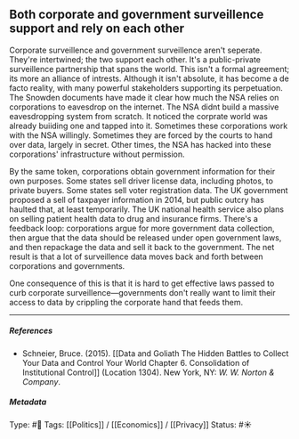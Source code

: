 ## Both corporate and government surveillence support and rely on each other  # 

Corporate surveillence and government surveillence aren't seperate. They're intertwined; the two support each other. It's a public-private surveillence partnership that spans the world. This isn't a formal agreement; its more an alliance of intrests. Although it isn't absolute, it has become a de facto reality, with many powerful stakeholders supporting its perpetuation. The Snowden documents have made it clear how much the NSA relies on corporations to eavesdrop on the internet. The NSA didnt build a massive eavesdropping system from scratch. It noticed the corprate world was already buiiding one and tapped into it. Sometimes these corporations work with the NSA willingly. Sometimes they are forced by the courts to hand over data, largely in secret. Other times, the NSA has hacked into these corporations' infrastructure without permission. 

By the same token, corporations obtain government information for their own purposes. Some states sell driver license data, including photos, to private buyers.  Some states sell voter registration data. The UK government proposed a sell of taxpayer information in 2014, but public outcry has haulted that, at least temporarily. The UK national health service also plans on selling patient health data to drug and insurance firms. There's a feedback loop: corporations argue for more government data collection, then argue that the data should be released under open government laws, and then repackage the data and sell it back to the government. The net result is that a lot of surveillence data moves back and forth between corporations and governments.  

One consequence of this is that it is hard to get effective laws passed to curb corporate surveillence—governments don't really want to limit their access to data by crippling the corporate hand that feeds them. 

___

##### References

- Schneier, Bruce. (2015). [[Data and Goliath The Hidden Battles to Collect Your Data and Control Your World Chapter 6. Consolidation of Institutional Control]] (Location 1304). New York, NY: _W. W. Norton & Company_. 

##### Metadata

Type: #🔴 
Tags: [[Politics]] / [[Economics]] / [[Privacy]] 
Status: #☀️ 